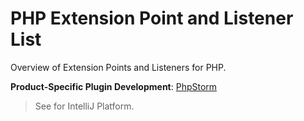 <!-- Copyright 2000-2025 JetBrains s.r.o. and contributors. Use of this source code is governed by the Apache 2.0 license. -->

# PHP Extension Point and Listener List

<link-summary>Overview of Extension Points and Listeners for PHP.</link-summary>

<tldr>

**Product-Specific Plugin Development**: [PhpStorm](phpstorm.md)

</tldr>

> See [](intellij_platform_extension_point_list.md) for IntelliJ Platform.

<include from="generated_php_extension_point_list.md" element-id="content"/>
